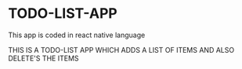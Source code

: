 # TODO-LIST-APP
This app is coded in react native language

THIS IS A TODO-LIST APP WHICH ADDS A LIST OF ITEMS AND ALSO DELETE'S THE ITEMS
